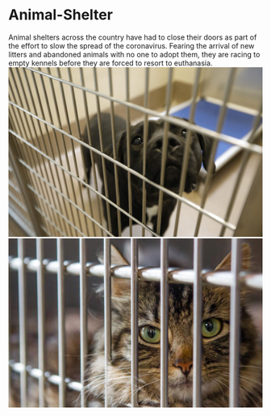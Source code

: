 # Animal-Shelter
Animal shelters across the country have had to close their doors as part of the effort to slow the spread of the coronavirus. Fearing the arrival of new litters and abandoned animals with no one to adopt them, they are racing to empty kennels before they are forced to resort to euthanasia. 
![](images/animalshelter.jpg)
![](images/animalshelter2.jpg)